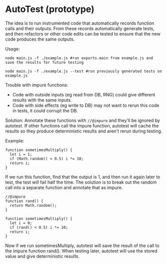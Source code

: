 # AutoTest (prototype)


The idea is to run instrumented code that automatically records function calls and their outputs. From these records automatically generate tests, and then refactors or other code edits can be tested to ensure that the new code produces the same outputs.


Usage:

```node main.js -f ./example.js #run exports.main from example.js and save the results for future testing```

```node main.js -f ./example.js --test #run previously generated tests on example.js```


Trouble with impure functions:
* Code with outside inputs (eg read from DB, RNG) could give different results with the same inputs.
* Code with side effects (eg write to DB) may not want to rerun this code in tests, it could corrupt the DB.

Solution:
Annotate these functions with `//@impure` and they'll be ignored by autotest. If other functions call the impure function, autotest will cache the results so they produce deterministic results and aren't rerun during testing.

Example:
```
function sometimesMultiply() {
  let i = 1;
  if (Math.random() < 0.5) i *= 10;
  return i;
}
```
If we run this function, find that the output is 1, and then run it again later to test, the test will fail half the time. The solution is to break out the random call into a separate function and annotate that as impure.
```
//@impure
function rand() {
  return Math.random();
}

function sometimesMultiply() {
  let i = 0;
  if (rand() < 0.5) i *= 10;
  return i;
}
```
Now if we run sometimesMultiply, autotest will save the result of the call to the impure function rand(). When testing later, autotest will use the stored value and give deterministic results.
